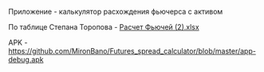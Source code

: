 Приложение - калькулятор расхождения фьючерса с активом

По таблице Степана Торопова - [Расчет Фьючей (2).xlsx](https://github.com/user-attachments/files/17844515/2.xlsx)

APK - https://github.com/MironBano/Futures_spread_calculator/blob/master/app-debug.apk
